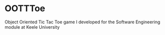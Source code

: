 # OOTTToe
 Object Oriented Tic Tac Toe game I developed for the Software Engineering module at Keele University
